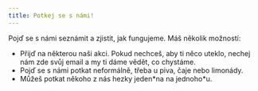 ```yaml
---
title: Potkej se s námi!
---
```

Pojď se s námi seznámit a zjistit, jak fungujeme. Máš několik možností:
* Přijď na některou naši akci. Pokud nechceš, aby ti něco uteklo, nechej nám zde svůj email a my ti dáme vědět, co chystáme.
* Pojď se s námi potkat neformálně, třeba u piva, čaje nebo limonády.
* Můžeš potkat někoho z nás hezky jeden\*na na jednoho\*u. 
